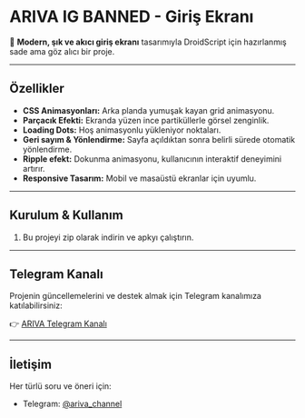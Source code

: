# ARIVA IG BANNED - Giriş Ekranı

🚀 **Modern, şık ve akıcı giriş ekranı** tasarımıyla DroidScript için hazırlanmış sade ama göz alıcı bir proje.

---

## Özellikler

- **CSS Animasyonları:** Arka planda yumuşak kayan grid animasyonu.
- **Parçacık Efekti:** Ekranda yüzen ince partiküllerle görsel zenginlik.
- **Loading Dots:** Hoş animasyonlu yükleniyor noktaları.
- **Geri sayım & Yönlendirme:** Sayfa açıldıktan sonra belirli sürede otomatik yönlendirme.
- **Ripple efekt:** Dokunma animasyonu, kullanıcının interaktif deneyimini artırır.
- **Responsive Tasarım:** Mobil ve masaüstü ekranlar için uyumlu.

---

## Kurulum & Kullanım

1. Bu projeyi zip olarak indirin ve apkyı çalıştırın.
---

## Telegram Kanalı

Projenin güncellemelerini ve destek almak için Telegram kanalımıza katılabilirsiniz:

👉 [ARIVA Telegram Kanalı](https://t.me/+Ly1HqnLvVzk4YzM0)

---

## İletişim

Her türlü soru ve öneri için:

- Telegram: [@ariva_channel](https://t.me/+Ly1HqnLvVzk4YzM0)  
